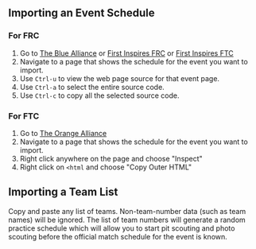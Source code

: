 ## Importing an Event Schedule

### For FRC

1.  Go to [The Blue Alliance](https://www.thebluealliance.com/) or [First Inspires FRC](https://frc-events.firstinspires.org/) or [First Inspires FTC](https://ftc-events.firstinspires.org/)
2.  Navigate to a page that shows the schedule for the event you want to import.
3.  Use `Ctrl-u` to view the web page source for that event page.
4.  Use `Ctrl-a` to select the entire source code.
5.  Use `Ctrl-c` to copy all the selected source code.

### For FTC

1.  Go to [The Orange Alliance](https://www.theorangealliance.com/)
2.  Navigate to a page that shows the schedule for the event you want to import.
3.  Right click anywhere on the page and choose "Inspect"
4.  Right click on `<html` and choose "Copy Outer HTML"

## Importing a Team List

Copy and paste any list of teams. Non-team-number data (such as team names) will be ignored. The list of team numbers will generate a random practice schedule which will allow you to start pit scouting and photo scouting before the official match schedule for the event is known.
